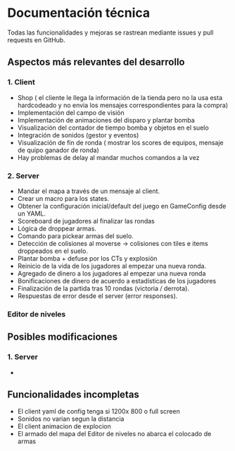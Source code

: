 # Documentación técnica

Todas las funcionalidades y mejoras se rastrean mediante issues y pull requests en GitHub.

## Aspectos más relevantes del desarrollo

### 1. Client

- Shop ( el cliente le llega la información de la tienda pero no la usa esta hardcodeado y no envia los mensajes correspondientes para la compra)
- Implementación del campo de visión
- Implementación de animaciones del disparo y plantar bomba
- Visualización del contador de tiempo bomba y objetos en el suelo
- Integración de sonidos (gestor y eventos)
- Visualización de fin de ronda ( mostrar los scores de equipos, mensaje de quipo ganador de ronda)
- Hay problemas de delay al mandar muchos comandos a la vez

### 2. Server

- Mandar el mapa a través de un mensaje al client.
- Crear un macro para los states.
- Obtener la configuración inicial/default del juego en GameConfig desde un YAML.
- Scoreboard de jugadores al finalizar las rondas
- Lógica de droppear armas.
- Comando para pickear armas del suelo.
- Detección de colisiones al moverse -> colisiones con tiles e items droppeados en el suelo.
- Plantar bomba + defuse por los CTs y explosión
- Reinicio de la vida de los jugadores al empezar una nueva ronda.
- Agregado de dinero a los jugadores al empezar una nueva ronda
- Bonificaciones de dinero de acuerdo a estadísticas de los jugadores
- Finalización de la partida tras 10 rondas (victoria / derrota).
- Respuestas de error desde el server (error responses).

### Editor de niveles

## Posibles modificaciones

### 1. Server

-

## Funcionalidades incompletas

- El client yaml de config tenga si 1200x 800 o full screen
- Sonidos no varian segun la distancia
- El client animacion de explocion
- El armado del mapa del Editor de niveles no abarca el colocado de armas
